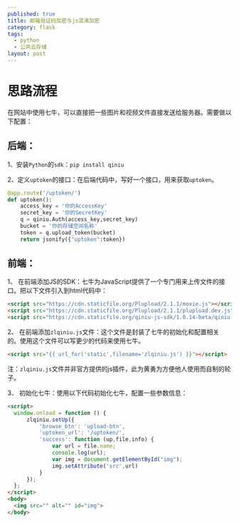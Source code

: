 ```yaml
---
published: true
title: 邮箱验证码加密与js混淆加密
category: flask
tags:
  - python
  - 公共云存储
layout: post
---
```

# 思路流程
在网站中使用七牛，可以直接把一些图片和视频文件直接发送给服务器。需要做以下配置：

## 后端：

1、安装`Python`的`sdk`：`pip install qiniu`

2、定义`uptoken`的接口：在后端代码中，写好一个接口，用来获取`uptoken`。
```py
@app.route('/uptoken/')
def uptoken():
    access_key = '你的AccessKey'
    secret_key = '你的SecretKey'
    q = qiniu.Auth(access_key,secret_key)
    bucket = '你的存储空间名称'
    token = q.upload_token(bucket)
    return jsonify({"uptoken":token})
```

## 前端：

1、 在前端添加JS的SDK：七牛为JavaScript提供了一个专门用来上传文件的接口。把以下文件引入到html代码中：
```html
<script src="https://cdn.staticfile.org/Plupload/2.1.1/moxie.js"></script>
<script src="https://cdn.staticfile.org/Plupload/2.1.1/plupload.dev.js"></script>
<script src="https://cdn.staticfile.org/qiniu-js-sdk/1.0.14-beta/qiniu.js"></script>
```
2、 在前端添加`zlqiniu.js`文件：这个文件是封装了七牛的初始化和配置相关的。使用这个文件可以写更少的代码来使用七牛。
```html
<script src="{{ url_for('static',filename='zlqiniu.js') }}"></script>
```
注：`zlqiniu.js`文件并非官方提供的js插件，此为黄勇为方便他人使用而自制的轮子。


3、 初始化七牛：使用以下代码初始化七牛，配置一些参数信息：
```html
<script>
  window.onload = function () {
      zlqiniu.setUp({
          'browse_btn': 'upload-btn',
          'uptoken_url': '/uptoken/',
          'success': function (up,file,info) {
              var url = file.name;
              console.log(url);
              var img = document.getElementById("img");
              img.setAttribute('src',url)
          }
      });
  };
</script>
<body>
  <img src="" alt="" id="img">
</body>
```
